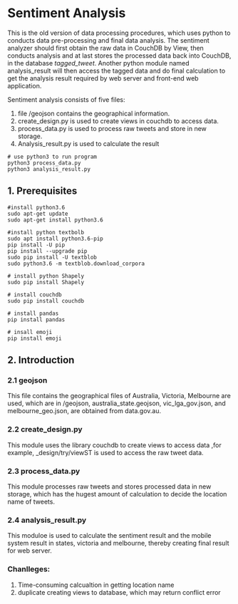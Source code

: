# Sentiment Analysis

This is the old version of data processing procedures, which uses python to conducts data pre-processing and final data analysis. The sentiment analyzer should first obtain the raw data in CouchDB by View, then conducts analysis and at last stores the processed data back into CouchDB, in the database *tagged_tweet*. Another python module named analysis_result will then access the tagged data and do final calculation to get the analysis result required by web server and front-end web application.  

Sentiment analysis consists of five files:

1. file /geojson contains the geographical information.
2. create_design.py is used to create views in couchdb to access data.
3. process_data.py is used to process raw tweets and store in new storage.
4. Analysis_result.py is used to calculate the result

```
# use python3 to run program
python3 process_data.py
python3 analysis_result.py
```

## 1. Prerequisites

```
#install python3.6
sudo apt-get update
sudo apt-get install python3.6

#install python textbolb
sudo apt install python3.6-pip
pip install -U pip
pip install --upgrade pip
sudo pip install -U textblob
sudo python3.6 -m textblob.download_corpora

# install python Shapely
sudo pip install Shapely

# install couchdb
sudo pip install couchdb

# install pandas
pip install pandas

# insall emoji
pip install emoji
```

## 2. Introduction

### 2.1 geojson

This file contains the geographical files of Australia, Victoria, Melbourne are used, which are in /geojson, australia_state.geojson, vic_lga_gov.json, and melbourne_geo.json, are obtained from data.gov.au. 

### 2.2 create_design.py

This module uses the library couchdb to create views to access data ,for example, _design/try/viewST is used to access the raw tweet data.

### 2.3 process_data.py

This module processes raw tweets and stores processed data in new storage, which has the hugest amount of calculation to decide the location name of tweets. 

### 2.4 analysis_result.py

This moduloe is used to calculate the sentiment result and the mobile system result in states, victoria and melbourne, thereby creating final result for web server.

### Chanlleges:

1. Time-consuming calcualtion in getting location name
2. duplicate creating views to database, which may return conflict error



